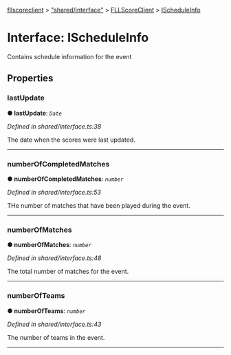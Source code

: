 [fllscoreclient](../README.md) > ["shared/interface"](../modules/_shared_interface_.md) > [FLLScoreClient](../modules/_shared_interface_.fllscoreclient.md) > [IScheduleInfo](../interfaces/_shared_interface_.fllscoreclient.ischeduleinfo.md)



# Interface: IScheduleInfo


Contains schedule information for the event


## Properties
<a id="lastupdate"></a>

###  lastUpdate

**●  lastUpdate**:  *`Date`* 

*Defined in shared/interface.ts:38*



The date when the scores were last updated.




___

<a id="numberofcompletedmatches"></a>

###  numberOfCompletedMatches

**●  numberOfCompletedMatches**:  *`number`* 

*Defined in shared/interface.ts:53*



THe number of matches that have been played during the event.




___

<a id="numberofmatches"></a>

###  numberOfMatches

**●  numberOfMatches**:  *`number`* 

*Defined in shared/interface.ts:48*



The total number of matches for the event.




___

<a id="numberofteams"></a>

###  numberOfTeams

**●  numberOfTeams**:  *`number`* 

*Defined in shared/interface.ts:43*



The number of teams in the event.




___


